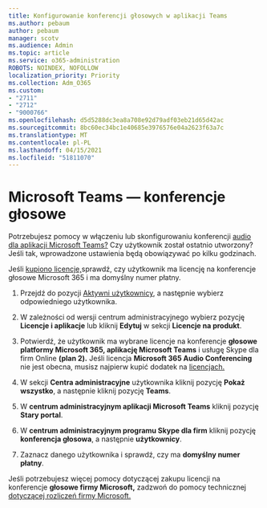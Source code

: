 ```yaml
---
title: Konfigurowanie konferencji głosowych w aplikacji Teams
ms.author: pebaum
author: pebaum
manager: scotv
ms.audience: Admin
ms.topic: article
ms.service: o365-administration
ROBOTS: NOINDEX, NOFOLLOW
localization_priority: Priority
ms.collection: Adm_O365
ms.custom:
- "2711"
- "2712"
- "9000766"
ms.openlocfilehash: d5d5288dc3ea8a708e92d79adf03eb21d65d42ac
ms.sourcegitcommit: 8bc60ec34bc1e40685e3976576e04a2623f63a7c
ms.translationtype: MT
ms.contentlocale: pl-PL
ms.lasthandoff: 04/15/2021
ms.locfileid: "51811070"
---
```

# <a name="microsoft-teams--audio-conferencing"></a>Microsoft Teams — konferencje głosowe

Potrzebujesz pomocy w włączeniu lub skonfigurowaniu konferencji [audio dla aplikacji Microsoft Teams?](https://docs.microsoft.com/microsoftteams/set-up-audio-conferencing-in-teams)  Czy użytkownik został ostatnio utworzony? Jeśli tak, wprowadzone ustawienia będą obowiązywać po kilku godzinach.

Jeśli [kupiono licencje,](https://docs.microsoft.com/microsoftteams/set-up-audio-conferencing-in-teams#step-2-get-and-assign-licenses)sprawdź, czy użytkownik ma licencję na konferencje głosowe Microsoft 365 i ma domyślny numer płatny.

1. Przejdź do pozycji [Aktywni użytkownicy](https://admin.microsoft.com/Adminportal/Home?source=applauncher#/users), a następnie wybierz odpowiedniego użytkownika.

2. W zależności od wersji centrum administracyjnego wybierz pozycję **Licencje i aplikacje** lub kliknij **Edytuj** w sekcji **Licencje na produkt**.

3. Potwierdź, że użytkownik ma wybrane licencje na konferencje **głosowe platformy Microsoft 365, aplikację Microsoft Teams** i usługę Skype dla firm Online **(plan 2).** Jeśli licencja **Microsoft 365 Audio Conferencing** nie jest obecna, musisz najpierw kupić dodatek na [licencjach.](https://docs.microsoft.com/microsoftteams/teams-add-on-licensing/microsoft-teams-add-on-licensing?tabs=small-business)

4. W sekcji **Centra administracyjne** użytkownika kliknij pozycję **Pokaż wszystko**, a następnie kliknij pozycję **Teams**.

5. W **centrum administracyjnym aplikacji Microsoft Teams** kliknij pozycję **Stary portal**.

6. W **centrum administracyjnym programu Skype dla firm** kliknij pozycję **konferencja głosowa**, a następnie **użytkownicy**.

7. Zaznacz danego użytkownika i sprawdź, czy ma **domyślny numer płatny**.

Jeśli potrzebujesz więcej pomocy dotyczącej zakupu licencji na konferencje **głosowe firmy Microsoft,** zadzwoń do pomocy technicznej [dotyczącej rozliczeń firmy Microsoft.](https://docs.microsoft.com/microsoft-365/admin/contact-support-for-business-products?view=o365-worldwide#phone-support)
